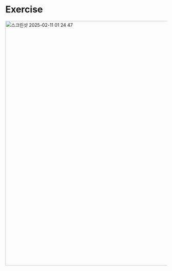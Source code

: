 # Exercise
<img width="761" alt="스크린샷 2025-02-11 01 24 47" src="https://github.com/user-attachments/assets/e40e880f-ac4e-42ad-a9a2-81e58bf604d7" />
